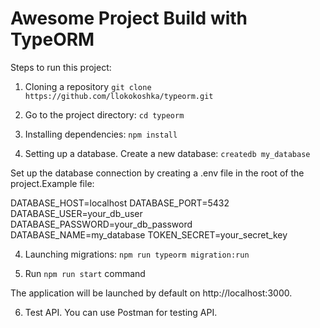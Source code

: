 # Awesome Project Build with TypeORM

Steps to run this project:

1. Cloning a repository
`git clone https://github.com/llokokoshka/typeorm.git`

2. Go to the project directory:
`cd typeorm`

2. Installing dependencies:
`npm install`

3. Setting up a database. Create a new database:
`createdb my_database`

Set up the database connection by creating a .env file in the root of the project.Example file:

DATABASE_HOST=localhost
DATABASE_PORT=5432
DATABASE_USER=your_db_user
DATABASE_PASSWORD=your_db_password
DATABASE_NAME=my_database
TOKEN_SECRET=your_secret_key

4. Launching migrations:
`npm run typeorm migration:run`

5. Run `npm run start` command

The application will be launched by default on http://localhost:3000.

6. Test API. You can use Postman for testing API.
